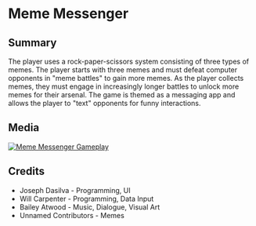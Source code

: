 # Meme Messenger

## Summary
The player uses a rock-paper-scissors system consisting of three types of memes. The player starts with three memes and must defeat computer opponents in "meme battles" to gain more memes. As the player collects memes, they must engage in increasingly longer battles to unlock more memes for their arsenal. The game is themed as a messaging app and allows the player to "text" opponents for funny interactions.

## Media
[![Meme Messenger Gameplay](http://img.youtube.com/vi/1Cza3u8BV10/0.jpg)](https://www.youtube.com/watch?v=1Cza3u8BV10 "Meme Messenger Gameplay")

## Credits
* Joseph Dasilva - Programming, UI
* Will Carpenter - Programming, Data Input
* Bailey Atwood - Music, Dialogue, Visual Art
* Unnamed Contributors - Memes
